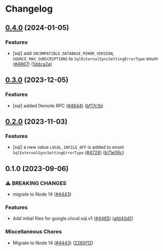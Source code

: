 # Changelog

## [0.4.0](https://github.com/googleapis/google-cloud-node/compare/sql-v0.3.0...sql-v0.4.0) (2024-01-05)


### Features

* [sql] add `INCOMPATIBLE_DATABASE_MINOR_VERSION`, `SOURCE_MAX_SUBSCRIPTIONS` to `SqlExternalSyncSettingErrorType` enum ([#4867](https://github.com/googleapis/google-cloud-node/issues/4867)) ([1ddca2a](https://github.com/googleapis/google-cloud-node/commit/1ddca2aa9eda50767bfb82771bd4b067d175b19a))

## [0.3.0](https://github.com/googleapis/google-cloud-node/compare/sql-v0.2.0...sql-v0.3.0) (2023-12-05)


### Features

* [sql] added Demote RPC ([#4844](https://github.com/googleapis/google-cloud-node/issues/4844)) ([bf17c1b](https://github.com/googleapis/google-cloud-node/commit/bf17c1b4cd2e8bf72d4933f5f55be40c463d7490))

## [0.2.0](https://github.com/googleapis/google-cloud-node/compare/sql-v0.1.0...sql-v0.2.0) (2023-11-03)


### Features

* [sql] a new value `LOCAL_INFILE_OFF` is added to enum `SqlExternalSyncSettingErrorType` ([#4728](https://github.com/googleapis/google-cloud-node/issues/4728)) ([b71e06c](https://github.com/googleapis/google-cloud-node/commit/b71e06c8c53f7425a6fe5ac265d7d278e15b5499))

## 0.1.0 (2023-09-06)


### ⚠ BREAKING CHANGES

* migrate to Node 14 ([#4443](https://github.com/googleapis/google-cloud-node/issues/4443))

### Features

* Add initial files for google.cloud.sql.v1 ([#4465](https://github.com/googleapis/google-cloud-node/issues/4465)) ([afd40d5](https://github.com/googleapis/google-cloud-node/commit/afd40d572ffb0d19444c75133d623f4dd88865f7))


### Miscellaneous Chores

* Migrate to Node 14 ([#4443](https://github.com/googleapis/google-cloud-node/issues/4443)) ([2260f12](https://github.com/googleapis/google-cloud-node/commit/2260f12543d171bda95345e53475f5f0fdc45770))
